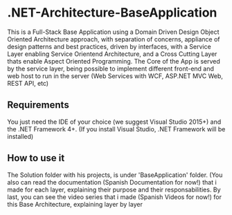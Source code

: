 # .NET-Architecture-BaseApplication

This is a Full-Stack Base Application using a Domain Driven Design Object Oriented Architecture approach, with separation of concerns, appliance of design patterns and best practices, driven by interfaces, with a Service Layer enabling Service Orientend Architecture, and a Cross Cutting Layer thats enable Aspect Oriented Programming. The Core of the App is served by the service layer, being possible to implement different front-end and web host to run in the server (Web Services with WCF, ASP.NET MVC Web, REST API, etc)

## Requirements

You just need the IDE of your choice (we suggest Visual Studio 2015+) and the .NET Framework 4+. (If you install Visual Studio, .NET Framework will be installed)


## How to use it
The Solution folder with his projects, is under 'BaseApplication' folder.
 (You also can read the documentation (Spanish Documentation for now!) that i made for each layer, explaining their purpose and their responsabilities. 
By last, you can see the video series that i made (Spanish Videos for now!) for this Base Architecture, explaining layer by layer
